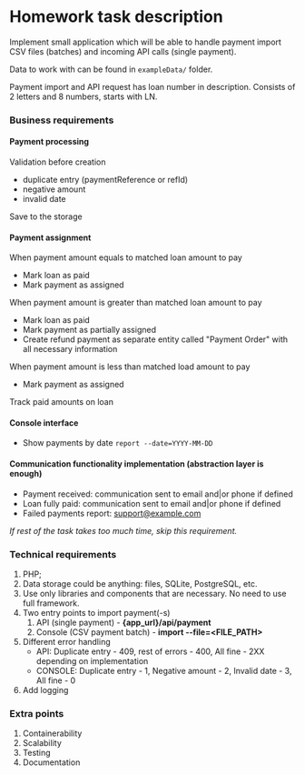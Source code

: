 # Homework task description

Implement small application which will be able to handle payment import CSV files (batches) and incoming API calls (single payment).

Data to work with can be found in `exampleData/` folder.

Payment import and API request has loan number in description. Consists of 2 letters and 8 numbers, starts with LN.

### Business requirements

#### Payment processing

Validation before creation
   - duplicate entry (paymentReference or refId)
   - negative amount
   - invalid date

Save to the storage

#### Payment assignment

When payment amount equals to matched loan amount to pay
   - Mark loan as paid
   - Mark payment as assigned

When payment amount is greater than matched loan amount to pay
   - Mark loan as paid
   - Mark payment as partially assigned
   - Create refund payment as separate entity called "Payment Order" with all necessary information

When payment amount is less than matched load amount to pay
   - Mark payment as assigned

Track paid amounts on loan

#### Console interface
- Show payments by date `report --date=YYYY-MM-DD`

#### Communication functionality implementation (abstraction layer is enough)
- Payment received: communication sent to email and|or phone if defined
- Loan fully paid: communication sent to email and|or phone if defined
- Failed payments report: support@example.com


_If rest of the task takes too much time, skip this requirement._


### Technical requirements

1. PHP;
2. Data storage could be anything: files, SQLite, PostgreSQL, etc.
3. Use only libraries and components that are necessary. No need to use full framework.
4. Two entry points to import payment(-s)
    1. API (single payment) - **{app_url}/api/payment**
    2. Console (CSV payment batch) - **import --file=<FILE_PATH>**
5. Different error handling
   - API: Duplicate entry - 409, rest of errors - 400, All fine - 2XX depending on implementation
   - CONSOLE: Duplicate entry - 1, Negative amount - 2, Invalid date - 3, All fine - 0
6. Add logging

### Extra points

1. Containerability
2. Scalability
3. Testing
4. Documentation

